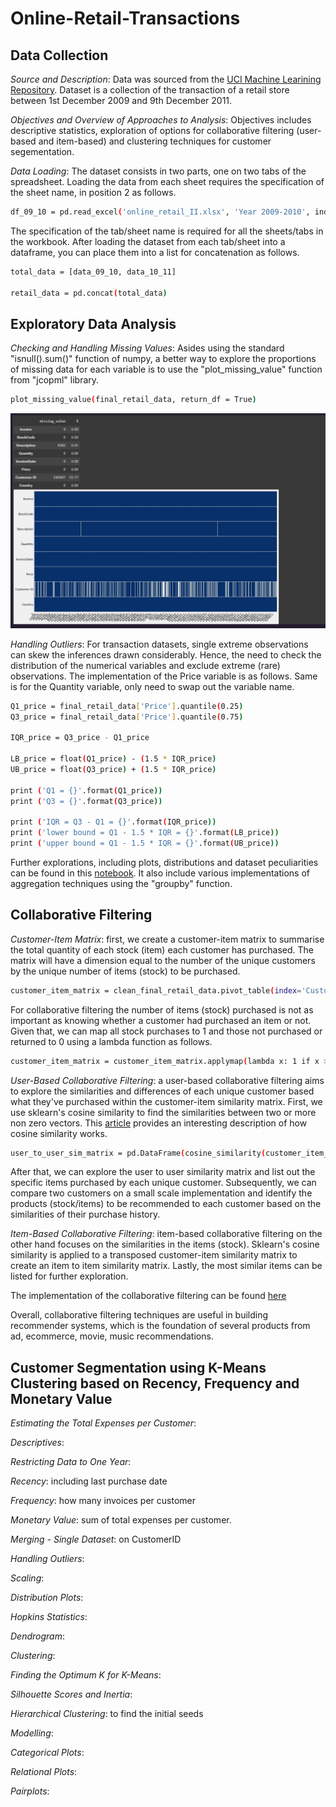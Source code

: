 # Online-Retail-Transactions

## Data Collection

*Source and Description*: Data was sourced from the [UCI Machine Learining Repository](https://archive.ics.uci.edu/ml/datasets/Online+Retail+II). Dataset is a collection of the transaction of a retail store between 1st December 2009 and 9th December 2011.

*Objectives and Overview of Approaches to Analysis*: Objectives includes descriptive statistics, exploration of options for collaborative filtering (user-based and item-based) and clustering techniques for customer segementation.

*Data Loading*: The dataset consists in two parts, one on two tabs of the spreadsheet. Loading the data from each sheet requires the specification of the sheet name, in position 2 as follows.

```bash
df_09_10 = pd.read_excel('online_retail_II.xlsx', 'Year 2009-2010', index_col=None, na_values=['NA'])
```

The specification of the tab/sheet name is required for all the sheets/tabs in the workbook. After loading the dataset from each tab/sheet into a dataframe, you can place them into a list for concatenation as follows.

```bash
total_data = [data_09_10, data_10_11]

retail_data = pd.concat(total_data)
```

## Exploratory Data Analysis

*Checking and Handling Missing Values*: Asides using the standard "isnull().sum()" function of numpy, a better way to explore the proportions of missing data for each variable is to use the "plot_missing_value" function from "jcopml" library.

```bash
plot_missing_value(final_retail_data, return_df = True)
```

![the outcomes of the plot_missing_value function looks like this](https://github.com/Otobi1/Online-Retail-Transactions/blob/master/Snapshots/Screenshot%202021-07-05%20224555.jpg)

*Handling Outliers*: For transaction datasets, single extreme observations can skew the inferences drawn considerably. Hence, the need to check the distribution of the numerical variables and exclude extreme (rare) observations. The implementation of the Price variable is as follows. Same is for the Quantity variable, only need to swap out the variable name.

```bash
Q1_price = final_retail_data['Price'].quantile(0.25)
Q3_price = final_retail_data['Price'].quantile(0.75)

IQR_price = Q3_price - Q1_price

LB_price = float(Q1_price) - (1.5 * IQR_price)
UB_price = float(Q3_price) + (1.5 * IQR_price)

print ('Q1 = {}'.format(Q1_price))
print ('Q3 = {}'.format(Q3_price))

print ('IQR = Q3 - Q1 = {}'.format(IQR_price))
print ('lower bound = Q1 - 1.5 * IQR = {}'.format(LB_price))
print ('upper bound = Q1 - 1.5 * IQR = {}'.format(UB_price))
```

Further explorations, including plots, distributions and dataset peculiarities can be found in this [notebook](https://github.com/Otobi1/Online-Retail-Transactions/blob/master/Online_Retail_Transactions_EDA.ipynb). It also include various implementations of aggregation techniques using the "groupby" function.

## Collaborative Filtering

*Customer-Item Matrix*: first, we create a customer-item matrix to summarise the total quantity of each stock (item) each customer has purchased. The matrix will have a dimension equal to the number of the unique customers by the unique number of items (stock) to be purchased.

```bash
customer_item_matrix = clean_final_retail_data.pivot_table(index='Customer ID', columns='StockCode', values='Quantity', aggfunc='sum')
```

For collaborative filtering the number of items (stock) purchased is not as important as knowing whether a customer had purchased an item or not. Given that, we can map all stock purchases to 1 and those not purchased or returned to 0 using a lambda function as follows.

```bash
customer_item_matrix = customer_item_matrix.applymap(lambda x: 1 if x > 0 else 0)
```

*User-Based Collaborative Filtering*: a user-based collaborative filtering aims to explore the similarities and differences of each unique customer based what they've purchased within the customer-item similarity matrix. First, we use sklearn's cosine similarity to find the similarities between two or more non zero vectors. This [article](https://towardsdatascience.com/understanding-cosine-similarity-and-its-application-fd42f585296a) provides an interesting description of how cosine similarity works.

```bash
user_to_user_sim_matrix = pd.DataFrame(cosine_similarity(customer_item_matrix))
```

After that, we can explore the user to user similarity matrix and list out the specific items purchased by each unique customer. Subsequently, we can compare two customers on a small scale implementation and identify the products (stock/items) to be recommended to each customer based on the similarities of their purchase history.

*Item-Based Collaborative Filtering*: item-based collaborative filtering on the other hand focuses on the similarities in the items (stock). Sklearn's cosine similarity is applied to a transposed customer-item similarity matrix to create an item to item similarity matrix. Lastly, the most similar items can be listed for further exploration. 

The implementation of the collaborative filtering can be found [here](https://github.com/Otobi1/Online-Retail-Transactions/blob/master/Online_Retail_Transactions_Collaborative_Filtering.ipynb)

Overall, collaborative filtering techniques are useful in building recommender systems, which is the foundation of several products from ad, ecommerce, movie, music recommendations.

## Customer Segmentation using K-Means Clustering based on Recency, Frequency and Monetary Value

*Estimating the Total Expenses per Customer*:

*Descriptives*:

*Restricting Data to One Year*:

*Recency*: including last purchase date

*Frequency*: how many invoices per customer

*Monetary Value*: sum of total expenses per customer.

*Merging - Single Dataset*: on CustomerID

*Handling Outliers*:

*Scaling*:

*Distribution Plots*:

*Hopkins Statistics*:

*Dendrogram*:

*Clustering*:

*Finding the Optimum K for K-Means*:

*Silhouette Scores and Inertia*:

*Hierarchical Clustering*: to find the initial seeds

*Modelling*:

*Categorical Plots*:

*Relational Plots*:

*Pairplots*:
